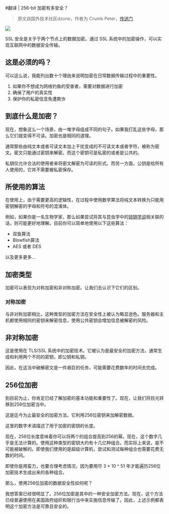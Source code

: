 #翻译 | 256-bit 加密有多安全？ 

> 原文自国外技术社区dzone，作者为 Crumb Peter，[传送门](https://dzone.com/articles/how-secure-is-256-bit-encryption)

![](http://pic.mintrumpet.fun/blog/20191103133428.png)

SSL 安全是关乎于两个节点上的数据加密。通过 SSL 系统中的加密操作，可以实现互联网中的数据安全传输。

## 这是必须的吗？

可以这么说，我能列出数十个理由来说明加密在日常数据传输过程中的重要性。

1. 如果你不想成为网络钓鱼的受害者，需要对数据进行加密
2. 确保了用户的真实性
3. 保护你的私密信息免遭欺诈

## 到底什么是加密？

现在，想象这么一个场景，由一堆字母组成不同的句子。如果我打乱这些字母，那么它们就变得不可读。加密也是相同的道理。

通常那些由纯文本或者可读文本加上干扰变成的不可读文本或者字符，被称为密文。密文只能通过密钥来解密。而这个密钥可是私密的或者是公共的。

私钥仅允许合法的使用者来将密文解密为可读的形式。而另一方面，公钥是给所有人使用的，它并不需要被私密保存。

## 所使用的算法

在使用上，由于需要更高的逻辑性，在过程中使用数学算法将纯文本转换为只能用密钥解密的字母和符号的混淆体。

例如，如果你是一名生物学家，那么如果尝试将其与昆虫学中的[锁钥学说](https://baike.baidu.com/item/%E9%94%81%E9%92%A5%E5%AD%A6%E8%AF%B4)相关联的话，则可能更好地理解。目前你可以简单地使用以下这些算法：

- 双鱼算法
- Blowfish算法
- AES 或者 DES

以及更多更多...

## 加密类型

加密可以表现为对称加密和非对称加密。让我们去认识下它们的区别。

### 对称加密

与非对称加密相比，这种类型的加密方法在安全性上被认为略显逊色。服务器和主机都使用相同的密钥来解密信息，使用公共密钥会增加信息被解密的风险。

## 非对称加密

这是使用在 TLS/SSL 系统中的加密技术。它被认为是最安全的加密方法，通常生成和利用两个不同的密钥，即公钥和私钥。

因此，在这当中破解密文是一件艰巨的任务，可能需要花费数年的时间去完成。

## 256位加密

到目前为止，你肯定已经了解加密的基本功能和重要性了。现在，让我们将目光转移到256位加密当中。

这是迄今为止最安全的加密方法，它利用256位密钥来加解密数据。

这里的数字术语描述了用于加密的密钥的长度。

现在，256位长度意味着你可以将两个的组合提高到256的幂。现在，这个数字几乎是无法计算的。使用这种类型的密钥大约有十几亿种组合。而实际上来说，是不可能被破解的。即使我们使用的是超级计算机，尝试和测试每种组合也需要花费无数的时间。

即使你是用蛮力，也要合理考虑情况，因为要用尽 3 * 10 ^ 51 年才能遍历256位加密技术生成出来的各种组合。

那么，使用256位加密的数据安全性如何呢？

我想答案已经很明显了。256位加密是其中的一种安全加密方法。现在，这个方法已经普遍使用在美国政府组织和银行当中来实施信息传输了。因此，上述示例都表明这个加密方法是可靠且安全的。